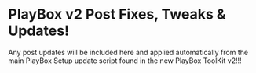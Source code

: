 # PlayBox v2 Post Fixes, Tweaks & Updates!

Any post updates will be included here and applied automatically from the main PlayBox Setup update script found in the new PlayBox ToolKit v2!!!
